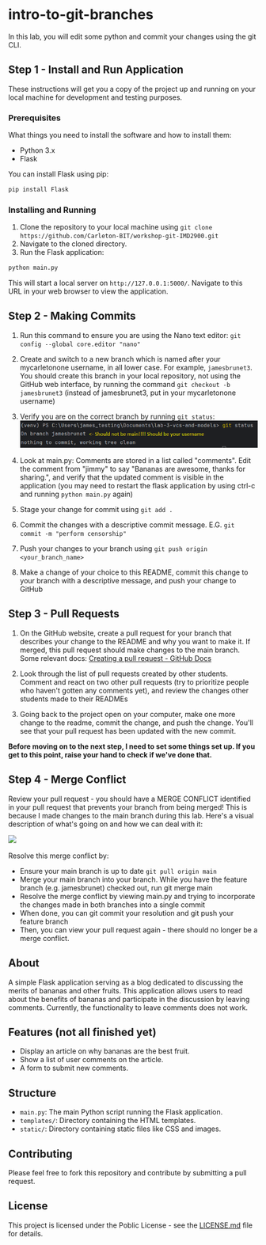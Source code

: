 # intro-to-git-branches

In this lab, you will edit some python and commit your changes using the git CLI.

## Step 1 - Install and Run Application

These instructions will get you a copy of the project up and running on your local machine for development and testing purposes.

### Prerequisites

What things you need to install the software and how to install them:

- Python 3.x
- Flask

You can install Flask using pip:

```bash
pip install Flask
```

### Installing and Running

1. Clone the repository to your local machine using `git clone https://github.com/Carleton-BIT/workshop-git-IMD2900.git`
2. Navigate to the cloned directory.
3. Run the Flask application:

```bash
python main.py
```

This will start a local server on `http://127.0.0.1:5000/`. Navigate to this URL in your web browser to view the application.

## Step 2 - Making Commits

1) Run this command to ensure you are using the Nano text editor: `git config --global core.editor "nano" `

2) Create and switch to a new branch which is named after your mycarletonone username, in all lower case. For example, `jamesbrunet3`. You should create this branch in your local repository, not using the GitHub web interface, by running the command `git checkout -b jamesbrunet3` (instead of jamesbrunet3, put in your mycarletonone username)

3) Verify you are on the correct branch by running `git status`:
![](check-branch.png)

4) Look at main.py: Comments are stored in a list called "comments". Edit the comment from "jimmy" to say "Bananas are awesome, thanks for sharing.", and verify that the updated comment is visible in the application (you may need to restart the flask application by using ctrl-c and running `python main.py` again)

5) Stage your change for commit using `git add .`

6) Commit the changes with a descriptive commit message. E.G. `git commit -m "perform censorship"`

7) Push your changes to your branch using `git push origin <your_branch_name>`

8) Make a change of your choice to this README, commit this change to your branch with a descriptive message, and push your change to GitHub

## Step 3 - Pull Requests

1) On the GitHub website, create a pull request for your branch that describes your change to the README and why you want to make it. If merged, this pull request should make changes to the main branch. Some relevant docs: [Creating a pull request - GitHub Docs](https://docs.github.com/en/pull-requests/collaborating-with-pull-requests/proposing-changes-to-your-work-with-pull-requests/creating-a-pull-request#creating-the-pull-request)

2) Look through the list of pull requests created by other students. Comment and react on two other pull requests (try to prioritize people who haven't gotten any comments yet), and review the changes other students made to their READMEs

3) Going back to the project open on your computer, make one more change to the readme, commit the change, and push the change. You'll see that your pull request has been updated with the new commit.

**Before moving on to the next step, I need to set some things set up. If you get to this point, raise your hand to check if we've done that.**

## Step 4 - Merge Conflict

Review your pull request - you should have a MERGE CONFLICT identified in your pull request that prevents your branch from being merged! This is because I made changes to the main branch during this lab. Here's a visual description of what's going on and how we can deal with it:

![](Git%20Lab%20Explanation%20Commit%20Tree.jpg)

Resolve this merge conflict by:

- Ensure your main branch is up to date `git pull origin main`
- Merge your main branch into your branch. While you have the feature branch (e.g. jamesbrunet) checked out, run git merge main
- Resolve the merge conflict by viewing main.py and trying to incorporate the changes made in both branches into a single commit
- When done, you can git commit your resolution and git push your feature branch
- Then, you can view your pull request again - there should no longer be a merge conflict.

## About

A simple Flask application serving as a blog dedicated to discussing the merits of bananas and other fruits. This application allows users to read about the benefits of bananas and participate in the discussion by leaving comments. Currently, the functionality to leave comments does not work.

## Features (not all finished yet)

- Display an article on why bananas are the best fruit.
- Show a list of user comments on the article.
- A form to submit new comments.

## Structure

- `main.py`: The main Python script running the Flask application.
- `templates/`: Directory containing the HTML templates.
- `static/`: Directory containing static files like CSS and images.

## Contributing

Please feel free to fork this repository and contribute by submitting a pull request.

## License

This project is licensed under the Poblic License - see the [LICENSE.md](LICENSE.md) file for details.